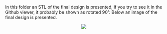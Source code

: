 In this folder an STL of the final design is presented, if you try to see it in the Github viewer, it probably be shown as rotated 90°. 
Below an image of the final design is presented.
<p align="center">
<img src="https://github.com/alejandro3141592/Motogarage/assets/132953325/6dce62cf-f72b-423b-bf5a-dbc84a68e3a"/>
</p>
